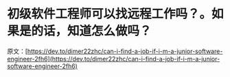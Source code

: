 # 初级软件工程师可以找远程工作吗？。如果是的话，知道怎么做吗？

原文：[https://dev.to/dimer22zhc/can-i-find-a-job-if-i-m-a-junior-software-engineer-2fh6](https://dev.to/dimer22zhc/can-i-find-a-job-if-i-m-a-junior-software-engineer-2fh6)